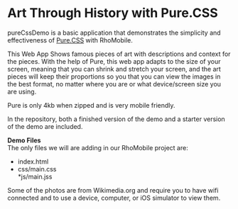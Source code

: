 # Art Through History with Pure.CSS  

pureCssDemo is a basic application that demonstrates the simplicity and effectiveness of [Pure.CSS](http://purecss.io/) with RhoMobile.  

This Web App Shows famous pieces of art with descriptions and context for the pieces. With the help of Pure, this web app adapts to the size of your screen, meaning that you can shrink and stretch your screen, and the art pieces will keep their proportions so you that you can view the images in the best format, no matter where you are or what device/screen size you are using.  

Pure is only 4kb when zipped and is very mobile friendly.  

In the repository, both a finished version of the demo and a starter version of the demo are included.  

**Demo Files**  
The only files we will are adding in our RhoMobile project are:  

* index.html  
* css/main.css  
*js/main.jss  

Some of the photos are from Wikimedia.org and require you to have wifi connected and to use a device, computer, or iOS simulator to view them.